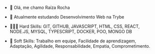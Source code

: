 - 👋 Olá, me chamo Raíza Rocha
- 🌱 Atualmente estudando Desenvolvimento Web na Trybe

- 👩🏽‍💻 Hard Skills: GIT, GITHUB, JAVASCRIPT, HTML, CSS, REACT, NODE.JS, MYSQL, TYPESCRIPT, DOCKER, POO, MONGO DB
- 👥 Soft Skills: Trabalho em equipe, Facilidade de aprendizagem, Adaptação, Agilidade, Responsabilidade, Empatia, Comprometimento.

<!---
raizarocha/raizarocha is a ✨ special ✨ repository because its `README.md` (this file) appears on your GitHub profile.
You can click the Preview link to take a look at your changes.
--->
